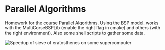 Parallel Algorithms
===================

Homework for the course Parallel Algorithms. Using the BSP model, works with the MultiCorseBSPLib (enable the right flag in cmake) and others (with the right environment). Also some shell scripts to gather some data.

![Speedup of sieve of eratosthenes on some supercomputer](http://i.imgur.com/th7MvjU.png)
